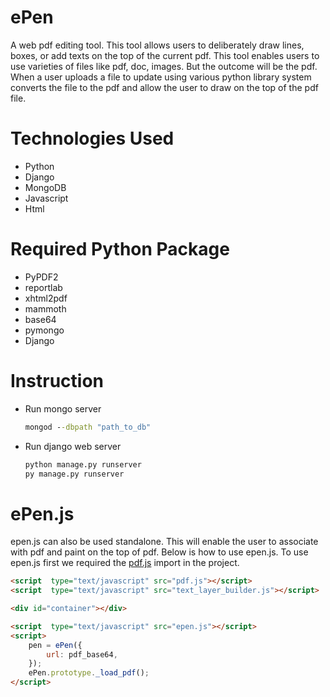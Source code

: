 # ePen

A web pdf editing tool. This tool allows users to deliberately draw lines, boxes, or add texts on the top of the current pdf. This tool enables users to use varieties of files like pdf, doc, images. But the outcome will be the pdf. When a user uploads a file to update using various python library system converts the file to the pdf and allow the user to draw on the top of the pdf file.

# Technologies Used
- Python
- Django
- MongoDB
- Javascript
- Html

# Required Python Package
- PyPDF2
- reportlab
- xhtml2pdf
- mammoth
- base64
- pymongo
- Django

# Instruction
- Run mongo server
    ```cmd
    mongod --dbpath "path_to_db"
    ```
- Run django web server
    ```cmd
    python manage.py runserver
    py manage.py runserver
    ```

# ePen.js
epen.js can also be used standalone. This will enable the user to associate with pdf and paint on the top of pdf. Below is how to use epen.js.
To use epen.js first we required the [pdf.js](https://mozilla.github.io/pdf.js/getting_started/) import in the project.
```html
<script  type="text/javascript" src="pdf.js"></script>
<script  type="text/javascript" src="text_layer_builder.js"></script>

<div id="container"></div>

<script  type="text/javascript" src="epen.js"></script>
<script>
    pen = ePen({
        url: pdf_base64,
    });
    ePen.prototype._load_pdf();
</script>

```
